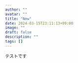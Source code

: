 ```yaml
---
author: ""
avatar: ""
title: "New"
date: 2024-03-15T23:11:13+09:00
image: ""
draft: false
description: ""
tags: []
---
```


テストです